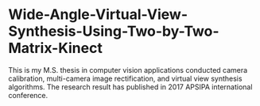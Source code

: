 # Wide-Angle-Virtual-View-Synthesis-Using-Two-by-Two-Matrix-Kinect
This is my M.S. thesis in computer vision applications conducted camera calibration, multi-camera image rectification, and virtual view synthesis algorithms. The research result has published in 2017 APSIPA international conference.
